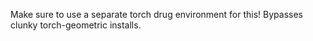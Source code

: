 Make sure to use a separate torch drug environment for this! Bypasses clunky torch-geometric installs.